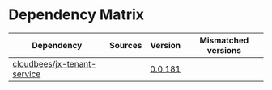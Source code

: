 # Dependency Matrix

Dependency | Sources | Version | Mismatched versions
---------- | ------- | ------- | -------------------
[cloudbees/jx-tenant-service](https://github.com/cloudbees/jx-tenant-service) |  | [0.0.181](https://github.com/cloudbees/jx-tenant-service/releases/tag/v0.0.181) | 
